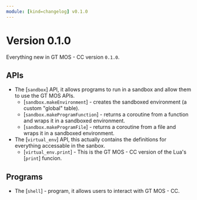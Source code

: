 ```yaml
---
module: [kind=changelog] v0.1.0
---
```


# Version 0.1.0

Everything new in GT MOS - CC version `0.1.0`.

## APIs
- The [`sandbox`] API, it allows programs to run in a sandbox and allow them to use the GT MOS APIs.
  - [`sandbox.makeEnvironment`] - creates the sandboxed environment (a custom "global" table).
  - [`sandbox.makeProgramFunction`] - returns a coroutine from a function and wraps it in a sandboxed environment.
  - [`sandbox.makeProgramFile`] - returns a coroutine from a file and wraps it in a sandboxed environment.
- The [`virtual_env`] API, this actually contains the definitions for everything accessable in the sanbox.
  - [`virtual_env.print`] - This is the GT MOS - CC version of the Lua's [`print`] funcion.

## Programs
- The [`shell`] - program, it allows users to interact with GT MOS - CC.
